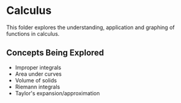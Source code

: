# Calculus

This folder explores the understanding, application and graphing of functions in calculus.

## Concepts Being Explored

- Improper integrals
- Area under curves
- Volume of solids
- Riemann integrals
- Taylor's expansion/approximation
